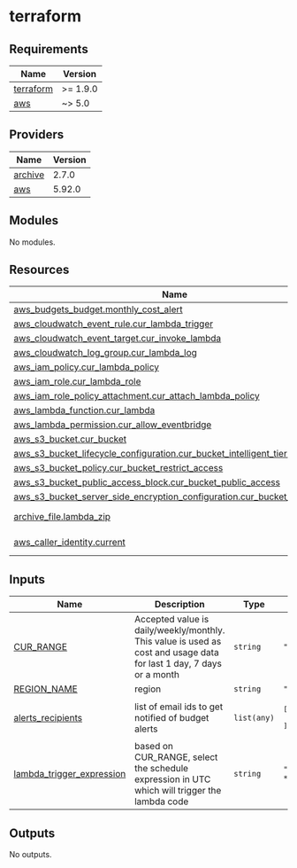 # terraform

<!-- BEGINNING OF PRE-COMMIT-TERRAFORM DOCS HOOK -->
## Requirements

| Name | Version |
|------|---------|
| <a name="requirement_terraform"></a> [terraform](#requirement\_terraform) | >= 1.9.0 |
| <a name="requirement_aws"></a> [aws](#requirement\_aws) | ~> 5.0 |

## Providers

| Name | Version |
|------|---------|
| <a name="provider_archive"></a> [archive](#provider\_archive) | 2.7.0 |
| <a name="provider_aws"></a> [aws](#provider\_aws) | 5.92.0 |

## Modules

No modules.

## Resources

| Name | Type |
|------|------|
| [aws_budgets_budget.monthly_cost_alert](https://registry.terraform.io/providers/aws/latest/docs/resources/budgets_budget) | resource |
| [aws_cloudwatch_event_rule.cur_lambda_trigger](https://registry.terraform.io/providers/aws/latest/docs/resources/cloudwatch_event_rule) | resource |
| [aws_cloudwatch_event_target.cur_invoke_lambda](https://registry.terraform.io/providers/aws/latest/docs/resources/cloudwatch_event_target) | resource |
| [aws_cloudwatch_log_group.cur_lambda_log](https://registry.terraform.io/providers/aws/latest/docs/resources/cloudwatch_log_group) | resource |
| [aws_iam_policy.cur_lambda_policy](https://registry.terraform.io/providers/aws/latest/docs/resources/iam_policy) | resource |
| [aws_iam_role.cur_lambda_role](https://registry.terraform.io/providers/aws/latest/docs/resources/iam_role) | resource |
| [aws_iam_role_policy_attachment.cur_attach_lambda_policy](https://registry.terraform.io/providers/aws/latest/docs/resources/iam_role_policy_attachment) | resource |
| [aws_lambda_function.cur_lambda](https://registry.terraform.io/providers/aws/latest/docs/resources/lambda_function) | resource |
| [aws_lambda_permission.cur_allow_eventbridge](https://registry.terraform.io/providers/aws/latest/docs/resources/lambda_permission) | resource |
| [aws_s3_bucket.cur_bucket](https://registry.terraform.io/providers/aws/latest/docs/resources/s3_bucket) | resource |
| [aws_s3_bucket_lifecycle_configuration.cur_bucket_intelligent_tiering](https://registry.terraform.io/providers/aws/latest/docs/resources/s3_bucket_lifecycle_configuration) | resource |
| [aws_s3_bucket_policy.cur_bucket_restrict_access](https://registry.terraform.io/providers/aws/latest/docs/resources/s3_bucket_policy) | resource |
| [aws_s3_bucket_public_access_block.cur_bucket_public_access](https://registry.terraform.io/providers/aws/latest/docs/resources/s3_bucket_public_access_block) | resource |
| [aws_s3_bucket_server_side_encryption_configuration.cur_bucket_encryption](https://registry.terraform.io/providers/aws/latest/docs/resources/s3_bucket_server_side_encryption_configuration) | resource |
| [archive_file.lambda_zip](https://registry.terraform.io/providers/hashicorp/archive/latest/docs/data-sources/file) | data source |
| [aws_caller_identity.current](https://registry.terraform.io/providers/aws/latest/docs/data-sources/caller_identity) | data source |

## Inputs

| Name | Description | Type | Default | Required |
|------|-------------|------|---------|:--------:|
| <a name="input_CUR_RANGE"></a> [CUR\_RANGE](#input\_CUR\_RANGE) | Accepted value is daily/weekly/monthly. This value is used as cost and usage data for last 1 day, 7 days or a month | `string` | `"daily"` | no |
| <a name="input_REGION_NAME"></a> [REGION\_NAME](#input\_REGION\_NAME) | region | `string` | `"eu-west-1"` | no |
| <a name="input_alerts_recipients"></a> [alerts\_recipients](#input\_alerts\_recipients) | list of email ids to get notified of budget alerts | `list(any)` | <pre>[<br>  "aman@email.com"<br>]</pre> | no |
| <a name="input_lambda_trigger_expression"></a> [lambda\_trigger\_expression](#input\_lambda\_trigger\_expression) | based on CUR\_RANGE, select the schedule expression in UTC which will trigger the lambda code | `string` | `"cron(0 12 * * ? *)"` | no |

## Outputs

No outputs.
<!-- END OF PRE-COMMIT-TERRAFORM DOCS HOOK -->
